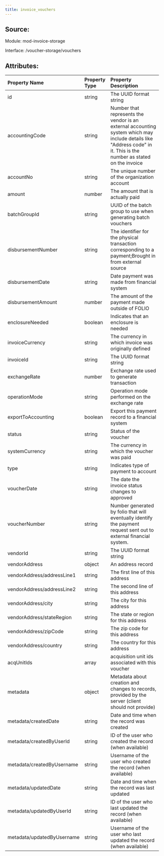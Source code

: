 ```yaml
---
title: invoice_vouchers
---
```

## Source:

Module: mod-invoice-storage

Interface: /voucher-storage/vouchers

## Attributes:

| Property Name              | Property Type   | Property Description                                                                                                                                                |
|:---------------------------|:----------------|:--------------------------------------------------------------------------------------------------------------------------------------------------------------------|
| id                         | string          | The UUID format string                                                                                                                                              |
| accountingCode             | string          | Number that represents the vendor is an external accounting system which may include details like "Address code" in it. This is the number as stated on the invoice |
| accountNo                  | string          | The unique number of the organization account                                                                                                                       |
| amount                     | number          | The amount that is actually paid                                                                                                                                    |
| batchGroupId               | string          | UUID of the batch group to use when generating batch vouchers                                                                                                       |
| disbursementNumber         | string          | The identifier for the physical transaction corresponding to a payment;Brought in from external source                                                              |
| disbursementDate           | string          | Date payment was made from financial system                                                                                                                         |
| disbursementAmount         | number          | The amount of the payment made outside of FOLIO                                                                                                                     |
| enclosureNeeded            | boolean         | Indicates that an enclosure is needed                                                                                                                               |
| invoiceCurrency            | string          | The currency in which invoice was originally defined                                                                                                                |
| invoiceId                  | string          | The UUID format string                                                                                                                                              |
| exchangeRate               | number          | Exchange rate used to generate transaction                                                                                                                          |
| operationMode              | string          | Operation mode performed on the exchange rate                                                                                                                       |
| exportToAccounting         | boolean         | Export this payment record to a financial system                                                                                                                    |
| status                     | string          | Status of the voucher                                                                                                                                               |
| systemCurrency             | string          | The currency in which the voucher was paid                                                                                                                          |
| type                       | string          | Indicates type of payment to account                                                                                                                                |
| voucherDate                | string          | The date the invoice status changes to approved                                                                                                                     |
| voucherNumber              | string          | Number generated by folio that will eventually identify the payment request sent out to external financial system.                                                  |
| vendorId                   | string          | The UUID format string                                                                                                                                              |
| vendorAddress              | object          | An address record                                                                                                                                                   |
| vendorAddress/addressLine1 | string          | The first line of this address                                                                                                                                      |
| vendorAddress/addressLine2 | string          | The second line of this address                                                                                                                                     |
| vendorAddress/city         | string          | The city for this address                                                                                                                                           |
| vendorAddress/stateRegion  | string          | The state or region for this address                                                                                                                                |
| vendorAddress/zipCode      | string          | The zip code for this address                                                                                                                                       |
| vendorAddress/country      | string          | The country for this address                                                                                                                                        |
| acqUnitIds                 | array           | acquisition unit ids associated with this voucher                                                                                                                   |
| metadata                   | object          | Metadata about creation and changes to records, provided by the server (client should not provide)                                                                  |
| metadata/createdDate       | string          | Date and time when the record was created                                                                                                                           |
| metadata/createdByUserId   | string          | ID of the user who created the record (when available)                                                                                                              |
| metadata/createdByUsername | string          | Username of the user who created the record (when available)                                                                                                        |
| metadata/updatedDate       | string          | Date and time when the record was last updated                                                                                                                      |
| metadata/updatedByUserId   | string          | ID of the user who last updated the record (when available)                                                                                                         |
| metadata/updatedByUsername | string          | Username of the user who last updated the record (when available)                                                                                                   |

